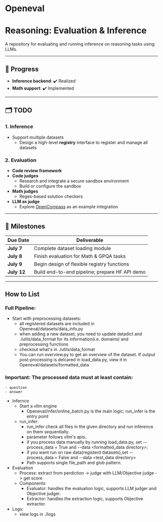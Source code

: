 # Openeval
# Reasoning: Evaluation & Inference

A repository for evaluating and running inference on reasoning tasks using LLMs.

---

## 🚀 Progress

- **Inference backend**: ✔️ Realized  
- **Math support**: ✔️ Implemented

---

## 🗂️ TODO

### 1. Inference

- Support multiple datasets  
  - Design a high-level **registry** interface to register and manage all datasets  

### 2. Evaluation

- **Code review framework**  
- **Code judges**  
  - Research and integrate a secure sandbox environment  
  - Build or configure the sandbox  
- **Math judges**  
  - Regex-based solution checkers  
- **LLM as judge**  
  - Explore [OpenCompass](https://github.com/OpenCompass) as an example integration  

---

## 📅 Milestones

| Due Date   | Deliverable                                    |
|------------|------------------------------------------------|
| **July 7** | Complete dataset loading module                |
| **July 8** | Finish evaluation for Math & GPQA tasks        |
| **July 9** | Begin design of flexible registry functions    |
| **July 12**| Build end-to-end pipeline; prepare HF API demo |

---
## How to List
### Full Pipeline:
  - Start with preprocessing datasets:  
    - all registered datasets are included in Openeval/datasets/data_info.py
    - when adding a new dataset, you need to update datadict and ./utils/data_format for its information(i.e. domains) and preprocessing functions
    - checkout what's in ./utils/data_format
    - You can run overview.py to get an overview of the dataset. If output post-processing is delcared in load_data.py, view it in Openeval/datasets/formatted_data
  ### Important: The processed data must at least contain:
    - question
    - answer
  - Infernce
    - Start a vllm engine
      - Openeval/infer/online_batch.py is the main logic; run_infer is the entry point
    - run_infer:
      - run_infer check all files in the given directory and run inference on them sequentially.
      - parameter follows vllm's apis.
      - if you process data manually by running load_data.py, set  --process_data = True and --data <formatted_data directory>;
      - if you want run on raw data(registerd datasets),set --process_data = False and --data <test_data directory>
      - Path supports single file_path and glob pattern.
  - Evaluation
    - Process: extract from perdiction -> judge with LLM/Objective judge -> get score
    - Components:
      - Evaluator: handles the evaluation logic, supports LLM judger and Objective judger.
      - Extractor: handles the extraction logic, supports Objective extractor.
  - Logs:
    - view logs in ./logs